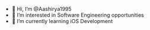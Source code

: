 - 👋 Hi, I’m @Aashirya1995
- 👀 I’m interested in Software Engineering opportunities
- 🌱 I’m currently learning iOS Development


<!---
Aashirya1995/Aashirya1995 is a ✨ special ✨ repository because its `README.md` (this file) appears on your GitHub profile.
You can click the Preview link to take a look at your changes.
--->

